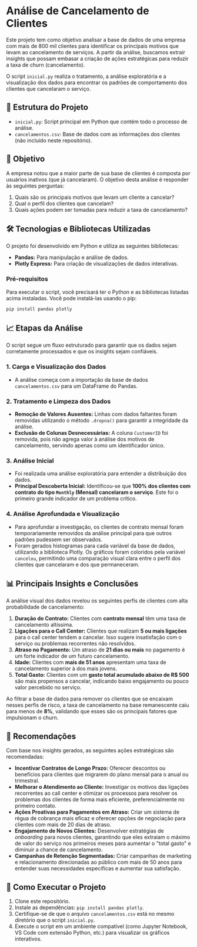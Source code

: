 # Análise de Cancelamento de Clientes

Este projeto tem como objetivo analisar a base de dados de uma empresa com mais de 800 mil clientes para identificar os principais motivos que levam ao cancelamento de serviços. A partir da análise, buscamos extrair insights que possam embasar a criação de ações estratégicas para reduzir a taxa de churn (cancelamento).

O script `inicial.py` realiza o tratamento, a análise exploratória e a visualização dos dados para encontrar os padrões de comportamento dos clientes que cancelaram o serviço.

## 📁 Estrutura do Projeto

  - `inicial.py`: Script principal em Python que contém todo o processo de análise.
  - `cancelamentos.csv`: Base de dados com as informações dos clientes (não incluído neste repositório).

## 🎯 Objetivo

A empresa notou que a maior parte de sua base de clientes é composta por usuários inativos (que já cancelaram). O objetivo desta análise é responder às seguintes perguntas:

1.  Quais são os principais motivos que levam um cliente a cancelar?
2.  Qual o perfil dos clientes que cancelam?
3.  Quais ações podem ser tomadas para reduzir a taxa de cancelamento?

## 🛠️ Tecnologias e Bibliotecas Utilizadas

O projeto foi desenvolvido em Python e utiliza as seguintes bibliotecas:

  - **Pandas:** Para manipulação e análise de dados.
  - **Plotly Express:** Para criação de visualizações de dados interativas.

### Pré-requisitos

Para executar o script, você precisará ter o Python e as bibliotecas listadas acima instaladas. Você pode instalá-las usando o pip:

```bash
pip install pandas plotly
```

## 📈 Etapas da Análise

O script segue um fluxo estruturado para garantir que os dados sejam corretamente processados e que os insights sejam confiáveis.

### 1\. Carga e Visualização dos Dados

  - A análise começa com a importação da base de dados `cancelamentos.csv` para um DataFrame do Pandas.

### 2\. Tratamento e Limpeza dos Dados

  - **Remoção de Valores Ausentes:** Linhas com dados faltantes foram removidas utilizando o método `.dropna()` para garantir a integridade da análise.
  - **Exclusão de Colunas Desnecessárias:** A coluna `CustomerID` foi removida, pois não agrega valor à análise dos motivos de cancelamento, servindo apenas como um identificador único.

### 3\. Análise Inicial

  - Foi realizada uma análise exploratória para entender a distribuição dos dados.
  - **Principal Descoberta Inicial:** Identificou-se que **100% dos clientes com contrato do tipo `Monthly` (Mensal) cancelaram o serviço**. Este foi o primeiro grande indicador de um problema crítico.

### 4\. Análise Aprofundada e Visualização

  - Para aprofundar a investigação, os clientes de contrato mensal foram temporariamente removidos da análise principal para que outros padrões pudessem ser observados.
  - Foram gerados histogramas para cada variável da base de dados, utilizando a biblioteca Plotly. Os gráficos foram coloridos pela variável `cancelou`, permitindo uma comparação visual clara entre o perfil dos clientes que cancelaram e dos que permaneceram.

## 📊 Principais Insights e Conclusões

A análise visual dos dados revelou os seguintes perfis de clientes com alta probabilidade de cancelamento:

1.  **Duração do Contrato:** Clientes com **contrato mensal** têm uma taxa de cancelamento altíssima.
2.  **Ligações para o Call Center:** Clientes que realizam **5 ou mais ligações** para o call center tendem a cancelar. Isso sugere insatisfação com o serviço ou problemas recorrentes não resolvidos.
3.  **Atraso no Pagamento:** Um atraso de **21 dias ou mais** no pagamento é um forte indicador de um futuro cancelamento.
4.  **Idade:** Clientes com **mais de 51 anos** apresentam uma taxa de cancelamento superior à dos mais jovens.
5.  **Total Gasto:** Clientes com um **gasto total acumulado abaixo de R$ 500** são mais propensos a cancelar, indicando baixo engajamento ou pouco valor percebido no serviço.

Ao filtrar a base de dados para remover os clientes que se encaixam nesses perfis de risco, a taxa de cancelamento na base remanescente caiu para menos de **8%**, validando que esses são os principais fatores que impulsionam o churn.

## 🚀 Recomendações

Com base nos insights gerados, as seguintes ações estratégicas são recomendadas:

  - **Incentivar Contratos de Longo Prazo:** Oferecer descontos ou benefícios para clientes que migrarem do plano mensal para o anual ou trimestral.
  - **Melhorar o Atendimento ao Cliente:** Investigar os motivos das ligações recorrentes ao call center e otimizar os processos para resolver os problemas dos clientes de forma mais eficiente, preferencialmente no primeiro contato.
  - **Ações Proativas para Pagamentos em Atraso:** Criar um sistema de régua de cobrança mais eficaz e oferecer opções de negociação para clientes com mais de 20 dias de atraso.
  - **Engajamento de Novos Clientes:** Desenvolver estratégias de *onboarding* para novos clientes, garantindo que eles extraiam o máximo de valor do serviço nos primeiros meses para aumentar o "total gasto" e diminuir a chance de cancelamento.
  - **Campanhas de Retenção Segmentadas:** Criar campanhas de marketing e relacionamento direcionadas ao público com mais de 50 anos para entender suas necessidades específicas e aumentar sua satisfação.

## 📄 Como Executar o Projeto

1.  Clone este repositório.
2.  Instale as dependências: `pip install pandas plotly`.
3.  Certifique-se de que o arquivo `cancelamentos.csv` está no mesmo diretório que o script `inicial.py`.
4.  Execute o script em um ambiente compatível (como Jupyter Notebook, VS Code com extensão Python, etc.) para visualizar os gráficos interativos.
